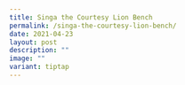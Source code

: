 ```yaml
---
title: Singa the Courtesy Lion Bench
permalink: /singa-the-courtesy-lion-bench/
date: 2021-04-23
layout: post
description: ""
image: ""
variant: tiptap
---
```

